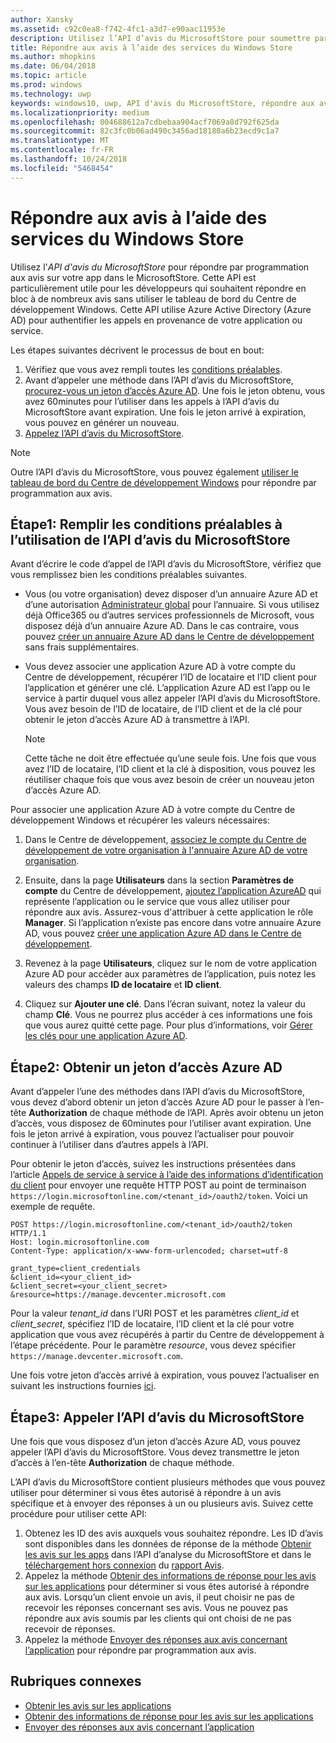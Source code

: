 ```yaml
---
author: Xansky
ms.assetid: c92c0ea8-f742-4fc1-a3d7-e90aac11953e
description: Utilisez l’API d’avis du MicrosoftStore pour soumettre par programmation les réponses aux avis sur votre app dans le MicrosoftStore.
title: Répondre aux avis à l’aide des services du Windows Store
ms.author: mhopkins
ms.date: 06/04/2018
ms.topic: article
ms.prod: windows
ms.technology: uwp
keywords: windows10, uwp, API d'avis du MicrosoftStore, répondre aux avis
ms.localizationpriority: medium
ms.openlocfilehash: 004688612a7cdbebaa904acf7069a8d792f625da
ms.sourcegitcommit: 82c3fc0b06ad490c3456ad18180a6b23ecd9c1a7
ms.translationtype: MT
ms.contentlocale: fr-FR
ms.lasthandoff: 10/24/2018
ms.locfileid: "5468454"
---
```

# <a name="respond-to-reviews-using-store-services"></a>Répondre aux avis à l’aide des services du Windows Store

Utilisez l'*API d'avis du MicrosoftStore* pour répondre par programmation aux avis sur votre app dans le MicrosoftStore. Cette API est particulièrement utile pour les développeurs qui souhaitent répondre en bloc à de nombreux avis sans utiliser le tableau de bord du Centre de développement Windows. Cette API utilise Azure Active Directory (Azure AD) pour authentifier les appels en provenance de votre application ou service.

Les étapes suivantes décrivent le processus de bout en bout:

1.  Vérifiez que vous avez rempli toutes les [conditions préalables](#prerequisites).
2.  Avant d’appeler une méthode dans l’API d’avis du MicrosoftStore, [procurez-vous un jeton d’accès Azure AD](#obtain-an-azure-ad-access-token). Une fois le jeton obtenu, vous avez 60minutes pour l’utiliser dans les appels à l’API d’avis du MicrosoftStore avant expiration. Une fois le jeton arrivé à expiration, vous pouvez en générer un nouveau.
3.  [Appelez l’API d’avis du MicrosoftStore](#call-the-windows-store-reviews-api).

> [!NOTE]
> Outre l’API d’avis du MicrosoftStore, vous pouvez également [utiliser le tableau de bord du Centre de développement Windows](../publish/respond-to-customer-reviews.md) pour répondre par programmation aux avis.

<span id="prerequisites" />

## <a name="step-1-complete-prerequisites-for-using-the-microsoft-store-reviews-api"></a>Étape1: Remplir les conditions préalables à l’utilisation de l’API d’avis du MicrosoftStore

Avant d’écrire le code d’appel de l’API d’avis du MicrosoftStore, vérifiez que vous remplissez bien les conditions préalables suivantes.

* Vous (ou votre organisation) devez disposer d’un annuaire Azure AD et d’une autorisation [Administrateur global](http://go.microsoft.com/fwlink/?LinkId=746654) pour l’annuaire. Si vous utilisez déjà Office365 ou d’autres services professionnels de Microsoft, vous disposez déjà d’un annuaire Azure AD. Dans le cas contraire, vous pouvez [créer un annuaire Azure AD dans le Centre de développement](../publish/associate-azure-ad-with-dev-center.md#create-a-brand-new-azure-ad-to-associate-with-your-dev-center-account) sans frais supplémentaires.

* Vous devez associer une application Azure AD à votre compte du Centre de développement, récupérer l’ID de locataire et l’ID client pour l’application et générer une clé. L’application Azure AD est l’app ou le service à partir duquel vous allez appeler l’API d’avis du MicrosoftStore. Vous avez besoin de l’ID de locataire, de l’ID client et de la clé pour obtenir le jeton d’accès Azure AD à transmettre à l’API.
    > [!NOTE]
    > Cette tâche ne doit être effectuée qu’une seule fois. Une fois que vous avez l’ID de locataire, l’ID client et la clé à disposition, vous pouvez les réutiliser chaque fois que vous avez besoin de créer un nouveau jeton d’accès Azure AD.

Pour associer une application Azure AD à votre compte du Centre de développement Windows et récupérer les valeurs nécessaires:

1.  Dans le Centre de développement, [associez le compte du Centre de développement de votre organisation à l'annuaire Azure AD de votre organisation](../publish/associate-azure-ad-with-dev-center.md).

2.  Ensuite, dans la page **Utilisateurs** dans la section **Paramètres de compte** du Centre de développement, [ajoutez l’application AzureAD](../publish/add-users-groups-and-azure-ad-applications.md#add-azure-ad-applications-to-your-dev-center-account) qui représente l’application ou le service que vous allez utiliser pour répondre aux avis. Assurez-vous d'attribuer à cette application le rôle **Manager**. Si l’application n’existe pas encore dans votre annuaire Azure AD, vous pouvez [créer une application Azure AD dans le Centre de développement](../publish/add-users-groups-and-azure-ad-applications.md#create-a-new-azure-ad-application-account-in-your-organizations-directory-and-add-it-to-your-dev-center-account). 

3.  Revenez à la page **Utilisateurs**, cliquez sur le nom de votre application Azure AD pour accéder aux paramètres de l’application, puis notez les valeurs des champs **ID de locataire** et **ID client**.

4. Cliquez sur **Ajouter une clé**. Dans l’écran suivant, notez la valeur du champ **Clé**. Vous ne pourrez plus accéder à ces informations une fois que vous aurez quitté cette page. Pour plus d’informations, voir [Gérer les clés pour une application Azure AD](../publish/add-users-groups-and-azure-ad-applications.md#manage-keys).

<span id="obtain-an-azure-ad-access-token" />

## <a name="step-2-obtain-an-azure-ad-access-token"></a>Étape2: Obtenir un jeton d’accès Azure AD

Avant d’appeler l’une des méthodes dans l’API d’avis du MicrosoftStore, vous devez d’abord obtenir un jeton d’accès Azure AD pour le passer à l’en-tête **Authorization** de chaque méthode de l’API. Après avoir obtenu un jeton d’accès, vous disposez de 60minutes pour l’utiliser avant expiration. Une fois le jeton arrivé à expiration, vous pouvez l’actualiser pour pouvoir continuer à l’utiliser dans d’autres appels à l’API.

Pour obtenir le jeton d’accès, suivez les instructions présentées dans l’article [Appels de service à service à l’aide des informations d’identification du client](https://azure.microsoft.com/documentation/articles/active-directory-protocols-oauth-service-to-service/) pour envoyer une requête HTTP POST au point de terminaison ```https://login.microsoftonline.com/<tenant_id>/oauth2/token```. Voici un exemple de requête.

```syntax
POST https://login.microsoftonline.com/<tenant_id>/oauth2/token HTTP/1.1
Host: login.microsoftonline.com
Content-Type: application/x-www-form-urlencoded; charset=utf-8

grant_type=client_credentials
&client_id=<your_client_id>
&client_secret=<your_client_secret>
&resource=https://manage.devcenter.microsoft.com
```

Pour la valeur *tenant\_id* dans l’URI POST et les paramètres *client\_id* et *client\_secret*, spécifiez l’ID de locataire, l’ID client et la clé pour votre application que vous avez récupérés à partir du Centre de développement à l’étape précédente. Pour le paramètre *resource*, vous devez spécifier ```https://manage.devcenter.microsoft.com```.

Une fois votre jeton d’accès arrivé à expiration, vous pouvez l’actualiser en suivant les instructions fournies [ici](https://azure.microsoft.com/documentation/articles/active-directory-protocols-oauth-code/#refreshing-the-access-tokens).

<span id="call-the-windows-store-reviews-api" />

## <a name="step-3-call-the-microsoft-store-reviews-api"></a>Étape3: Appeler l’API d’avis du MicrosoftStore

Une fois que vous disposez d’un jeton d’accès Azure AD, vous pouvez appeler l’API d’avis du MicrosoftStore. Vous devez transmettre le jeton d’accès à l’en-tête **Authorization** de chaque méthode.

L’API d’avis du MicrosoftStore contient plusieurs méthodes que vous pouvez utiliser pour déterminer si vous êtes autorisé à répondre à un avis spécifique et à envoyer des réponses à un ou plusieurs avis. Suivez cette procédure pour utiliser cette API:

1. Obtenez les ID des avis auxquels vous souhaitez répondre. Les ID d’avis sont disponibles dans les données de réponse de la méthode [Obtenir les avis sur les apps](get-app-reviews.md) dans l’API d’analyse du MicrosoftStore et dans le [téléchargement hors connexion](../publish/download-analytic-reports.md) du [rapport Avis](../publish/reviews-report.md).
2. Appelez la méthode [Obtenir des informations de réponse pour les avis sur les applications](get-response-info-for-app-reviews.md) pour déterminer si vous êtes autorisé à répondre aux avis. Lorsqu’un client envoie un avis, il peut choisir ne pas de recevoir les réponses concernant ses avis. Vous ne pouvez pas répondre aux avis soumis par les clients qui ont choisi de ne pas recevoir de réponses.
3. Appelez la méthode [Envoyer des réponses aux avis concernant l’application](submit-responses-to-app-reviews.md) pour répondre par programmation aux avis.


## <a name="related-topics"></a>Rubriques connexes

* [Obtenir les avis sur les applications](get-app-reviews.md)
* [Obtenir des informations de réponse pour les avis sur les applications](get-response-info-for-app-reviews.md)
* [Envoyer des réponses aux avis concernant l’application](submit-responses-to-app-reviews.md)

 
